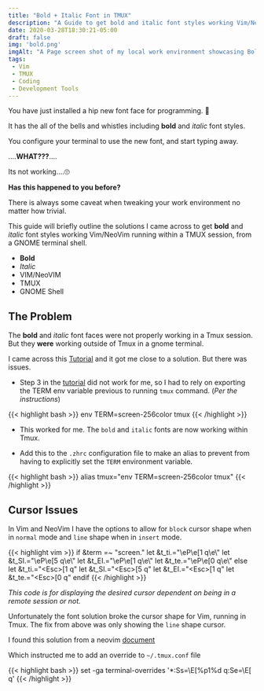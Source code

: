 ```yaml
---
title: "Bold + Italic Font in TMUX"
description: "A Guide to get bold and italic font styles working Vim/NeoVim running within a TMUX session, from a GNOME terminal shell."
date: 2020-03-28T18:30:21-05:00
draft: false
img: 'bold.png'
imgAlt: "A Page screen shot of my local work environment showcasing Bold and Italic fonts"
tags:
 - Vim
 - TMUX
 - Coding
 - Development Tools
---
```


You have just installed a hip new font face for programming. 🤙

It has the all of the bells and whistles including **bold** and *italic* font styles.

You configure your terminal to use the new font, and start typing away.

....**WHAT???**....

Its not working....🙄

**Has this happened to you before?**

There is always some caveat when tweaking your work environment no matter how trivial.

This guide will briefly outline the solutions I came across to get **bold** and
*italic* font styles working Vim/NeoVim running within a TMUX session, from a
GNOME terminal shell.

  -  **Bold**
  -  *Italic*
  -  VIM/NeoVIM
  -  TMUX
  -  GNOME Shell

The Problem
-----------

The **bold** and *italic* font faces were not properly working in a Tmux
session. But they __were__ working outside of Tmux in a gnome terminal.

I came across this
[Tutorial](https://gist.github.com/gutoyr/4192af1aced7a1b555df06bd3781a722) and
it got me close to a solution. But there was issues.

- Step 3 in the
  [tutorial](https://gist.github.com/gutoyr/4192af1aced7a1b555df06bd3781a722)
  did not work for me, so I had to rely on exporting the TERM env variable
  previous to running `tmux` command. (*Per the instructions*)

{{< highlight bash >}}
  env TERM=screen-256color tmux
{{< /highlight >}}

- This worked for me. The `bold` and `italic` fonts are now working within Tmux.

- Add this to the `.zhrc` configuration file to make an alias to prevent from
  having to explicitly set the `TERM` environment variable.

{{< highlight bash >}}
  alias tmux="env TERM=screen-256color tmux"
{{< /highlight >}}

Cursor Issues
------------------

In Vim and NeoVim I have the options to allow for `block` cursor shape when in
`normal` mode and `line` shape when in `insert` mode.

{{< highlight vim >}}
  if &term =~ "screen."
     let &t_ti.="\eP\e[1 q\e\\"
     let &t_SI.="\eP\e[5 q\e\\"
     let &t_EI.="\eP\e[1 q\e\\"
     let &t_te.="\eP\e[0 q\e\\"
  else
     let &t_ti.="\<Esc>[1 q"
     let &t_SI.="\<Esc>[5 q"
     let &t_EI.="\<Esc>[1 q"
     let &t_te.="\<Esc>[0 q"
  endif
{{< /highlight >}}

*This code is for displaying the desired cursor dependent on being in a remote
session or not.*

Unfortunately the font solution broke the cursor shape for Vim, running in
Tmux.   The fix from above was only showing the `line` shape cursor.

I found this solution from a neovim [ document ]( https://neovim.io/doc/user/term.html#tui-cursor-shape )

Which instructed me to add an override to `~/.tmux.conf` file

{{< highlight bash >}}
  set -ga terminal-overrides '*:Ss=\E[%p1%d q:Se=\E[ q'
{{< /highlight >}}
